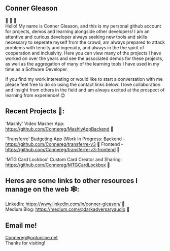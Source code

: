 ## Conner Gleason
💾 📢 💾 
<br/>
Hello! My name is Conner Gleason, and this is my personal github account for projects, demos and learning alongside other developers! I am an attentive and curious developer always seeking new tools and skills necessary to seperate myself from the crowd, am always prepared to attack problems with tencity and ingenuity, and always in the the spirit of cooperation and inclusivity. Here you can view many of the projects I have worked on over the years and see the associated demos for these projects, as well as the aggregation of many of the learning tools I have used in my time as a Software Developer.

If you find my work interesting or would like to start a conversation with me please feel free to do so using the contact links below! I love collaboration and insight from others in the field and am always excited at the prospect of learning from experience! 😊

## Recent Projects 💾:
'Mashly' Video Masher App: https://github.com/Connereg/MashlyAppBackend 🔗

'Transferre' Budgeting App (Work In Progress:
Backend - https://github.com/Connereg/transferre-v3 🔗 Frontend - https://github.com/Connereg/transferre-v3-frontend 🔗

'MTG Card Lockbox' Custom Card Creator and Sharing: https://github.com/Connereg/MTGCardLockbox 🔗

## Heres are some links to other resources I manage on the web 🕸️:
LinkedIn: https://www.linkedin.com/in/conner-gleason/ 🔗
<br/>
Medium Blog: https://medium.com/@darkadversaryaudio 🔗

## Email me!
Connereg@optonline.net
<br/>
Thanks for visiting!
